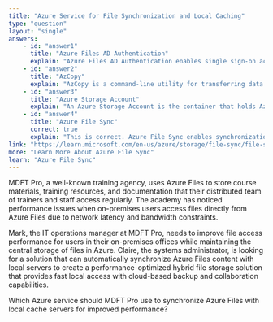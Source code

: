 ```yaml
---
title: "Azure Service for File Synchronization and Local Caching"
type: "question"
layout: "single"
answers:
    - id: "answer1"
      title: "Azure Files AD Authentication"
      explain: "Azure Files AD Authentication enables single sign-on access to file shares but does not provide local caching or performance improvements for on-premises file access."
    - id: "answer2"
      title: "AzCopy"
      explain: "AzCopy is a command-line utility for transferring data to and from Azure Storage, but it does not provide automatic synchronization or local caching capabilities."
    - id: "answer3"
      title: "Azure Storage Account"
      explain: "An Azure Storage Account is the container that holds Azure storage services, but it does not provide local caching or synchronization functionality by itself."
    - id: "answer4"
      title: "Azure File Sync"
      correct: true
      explain: "This is correct. Azure File Sync enables synchronization between Azure Files and on-premises Windows servers, providing local caching for improved performance while maintaining centralized cloud storage and collaboration capabilities."
link: "https://learn.microsoft.com/en-us/azure/storage/file-sync/file-sync-introduction"
more: "Learn More About Azure File Sync"
learn: "Azure File Sync"
---
```


MDFT Pro, a well-known training agency, uses Azure Files to store course materials, training resources, and documentation that their distributed team of trainers and staff access regularly. The academy has noticed performance issues when on-premises users access files directly from Azure Files due to network latency and bandwidth constraints.

Mark, the IT operations manager at MDFT Pro, needs to improve file access performance for users in their on-premises offices while maintaining the central storage of files in Azure. Claire, the systems administrator, is looking for a solution that can automatically synchronize Azure Files content with local servers to create a performance-optimized hybrid file storage solution that provides fast local access with cloud-based backup and collaboration capabilities.

Which Azure service should MDFT Pro use to synchronize Azure Files with local cache servers for improved performance?

